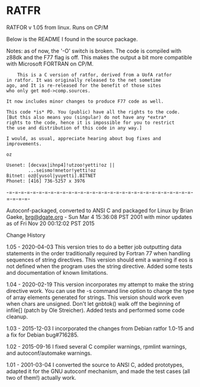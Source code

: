 # RATFR
RATFOR v 1.05 from linux.  Runs on CP/M

Below is the README I found in the source package.

Notes:  as of now, the '-O' switch is broken. 
The code is compiled with z88dk and the F77 flag is off.
This makes the output a bit more compatible with Microsoft
FORTRAN on CP/M.

        This is a C version of ratfor, derived from a UofA ratfor
	in ratfor. It was originally released to the net sometime
	ago, and It is re-released for the benefit of those sites
	who only get mod->comp.sources.

	It now includes minor changes to produce F77 code as well.

	This code *is* PD. You (public) have all the rights to the code.
	[But this also means you (singular) do not have any *extra*
	rights to the code, hence it is impossible for you to restrict
	the use and distribution of this code in any way.]

	I would, as usual, appreciate hearing about bug fixes and
	improvements.

	oz

	Usenet: [decvax|ihnp4]!utzoo!yetti!oz ||
		    ...seismo!mnetor!yetti!oz
	Bitnet: oz@[yusol|yuyetti].BITNET
	Phonet: [416] 736-5257 x 3976

-=-=-=-=-=-=-=-=-=-=-=-=-=-=-=-=-=-=-=-=-=-=-=-=-=-=-=-=-=-=-=-=-=-=-=-

Autoconf-packaged, converted to ANSI C and packaged for Linux by
Brian Gaeke, brg@dgate.org - Sun Mar  4 15:36:08 PST 2001
with minor updates as of Fri Nov 20 00:12:02 PST 2015

Change History

1.05 - 2020-04-03
This version tries to do a better job outputting data statements in the
order traditionally required by Fortran 77 when handling sequences of
string directives.
This version should emit a warning if eos is not defined when the program uses
the string directive.
Added some tests and documentation of known limitations.

1.04 - 2020-02-19
This version incorporates my attempt to make the string directive work.
You can use the -s command line option to change the type of array
elements generated for strings.
This version should work even when chars are unsigned.
Don't let gnbtok() walk off the beginning of infile[] (patch by Ole Streicher).
Added tests and performed some code cleanup.

1.03 - 2015-12-03
I incorporated the changes from Debian ratfor 1.0-15 and a fix for Debian
bug#716285.

1.02 - 2015-09-16
I fixed several C compiler warnings, rpmlint warnings, and autoconf/automake
warnings.

1.01 - 2001-03-04
I converted the source to ANSI C, added prototypes, adapted it for the GNU
autoconf mechanism, and made the test cases (all two of them!) actually work.

